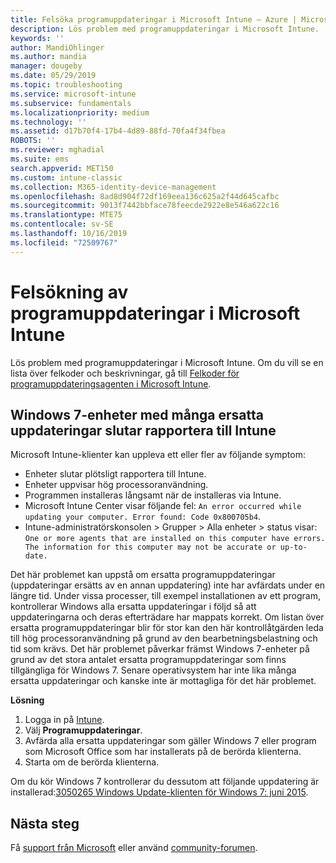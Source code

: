 ```yaml
---
title: Felsöka programuppdateringar i Microsoft Intune – Azure | Microsoft Docs
description: Lös problem med programuppdateringar i Microsoft Intune.
keywords: ''
author: MandiOhlinger
ms.author: mandia
manager: dougeby
ms.date: 05/29/2019
ms.topic: troubleshooting
ms.service: microsoft-intune
ms.subservice: fundamentals
ms.localizationpriority: medium
ms.technology: ''
ms.assetid: d17b70f4-17b4-4d89-88fd-70fa4f34fbea
ROBOTS: ''
ms.reviewer: mghadial
ms.suite: ems
search.appverid: MET150
ms.custom: intune-classic
ms.collection: M365-identity-device-management
ms.openlocfilehash: 8ad8d904f72df169eea136c625a2f44d645cafbc
ms.sourcegitcommit: 9013f7442bbface78feecde2922e8e546a622c16
ms.translationtype: MTE75
ms.contentlocale: sv-SE
ms.lasthandoff: 10/16/2019
ms.locfileid: "72509767"
---
```

# <a name="troubleshoot-software-updates-in-microsoft-intune"></a>Felsökning av programuppdateringar i Microsoft Intune

Lös problem med programuppdateringar i Microsoft Intune. Om du vill se en lista över felkoder och beskrivningar, gå till [Felkoder för programuppdateringsagenten i Microsoft Intune](../protect/software-update-agent-error-codes.md).

## <a name="windows-7-devices-with-many-superseded-updates-stop-reporting-to-intune"></a>Windows 7-enheter med många ersatta uppdateringar slutar rapportera till Intune

Microsoft Intune-klienter kan uppleva ett eller fler av följande symptom:

- Enheter slutar plötsligt rapportera till Intune.  
- Enheter uppvisar hög processoranvändning.
- Programmen installeras långsamt när de installeras via Intune.
- Microsoft Intune Center visar följande fel: `An error occurred while updating your computer. Error found: Code 0x800705b4`.
- Intune-administratörskonsolen > Grupper > Alla enheter > status visar: `One or more agents that are installed on this computer have errors. The information for this computer may not be accurate or up-to-date.`

Det här problemet kan uppstå om ersatta programuppdateringar (uppdateringar ersätts av en annan uppdatering) inte har avfärdats under en längre tid. Under vissa processer, till exempel installationen av ett program, kontrollerar Windows alla ersatta uppdateringar i följd så att uppdateringarna och deras efterträdare har mappats korrekt. Om listan över ersatta programuppdateringar blir för stor kan den här kontrollåtgärden leda till hög processoranvändning på grund av den bearbetningsbelastning och tid som krävs. Det här problemet påverkar främst Windows 7-enheter på grund av det stora antalet ersatta programuppdateringar som finns tillgängliga för Windows 7. Senare operativsystem har inte lika många ersatta uppdateringar och kanske inte är mottagliga för det här problemet.

**Lösning**

1. Logga in på [Intune](https://go.microsoft.com/fwlink/?linkid=2090973).
2. Välj **Programuppdateringar**.
3. Avfärda alla ersatta uppdateringar som gäller Windows 7 eller program som Microsoft Office som har installerats på de berörda klienterna.
4. Starta om de berörda klienterna.

Om du kör Windows 7 kontrollerar du dessutom att följande uppdatering är installerad:[3050265 Windows Update-klienten för Windows 7: juni 2015](https://support.microsoft.com/kb/3050265).

## <a name="next-steps"></a>Nästa steg

Få [support från Microsoft](get-support.md) eller använd [community-forumen](https://social.technet.microsoft.com/Forums/en-US/home?category=microsoftintune).